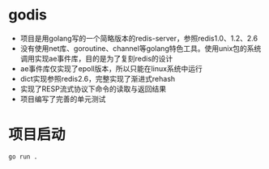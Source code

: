 # godis
- 项目是用golang写的一个简略版本的redis-server，参照redis1.0、1.2、2.6
- 没有使用net库、goroutine、channel等golang特色工具。使用unix包的系统调用实现ae事件库，目的是为了复刻redis的设计
- ae事件库仅实现了epoll版本，所以只能在linux系统中运行
- dict实现参照redis2.6，完整实现了渐进式rehash
- 实现了RESP流式协议下命令的读取与返回结果
- 项目编写了完善的单元测试

# 项目启动
```
go run .
```
